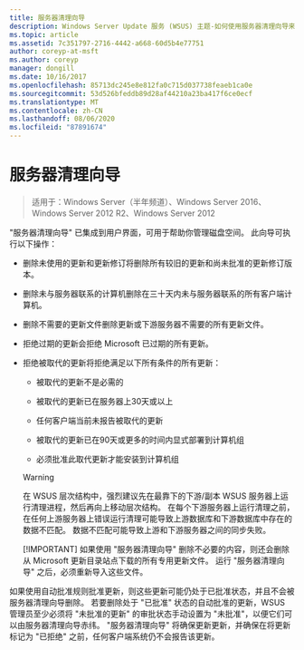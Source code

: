 ```yaml
---
title: 服务器清理向导
description: Windows Server Update 服务 (WSUS) 主题-如何使用服务器清理向导来管理磁盘空间
ms.topic: article
ms.assetid: 7c351797-2716-4442-a668-60d5b4e77751
author: coreyp-at-msft
ms.author: coreyp
manager: dongill
ms.date: 10/16/2017
ms.openlocfilehash: 85713dc245e8e812fa0c715d037738feaeb1ca0e
ms.sourcegitcommit: 53d526bfeddb89d28af44210a23ba417f6ce0ecf
ms.translationtype: MT
ms.contentlocale: zh-CN
ms.lasthandoff: 08/06/2020
ms.locfileid: "87891674"
---
```

# <a name="the-server-cleanup-wizard"></a>服务器清理向导

>适用于：Windows Server（半年频道）、Windows Server 2016、Windows Server 2012 R2、Windows Server 2012

"服务器清理向导" 已集成到用户界面，可用于帮助你管理磁盘空间。 此向导可执行以下操作：

- 删除未使用的更新和更新修订将删除所有较旧的更新和尚未批准的更新修订版本。

- 删除未与服务器联系的计算机删除在三十天内未与服务器联系的所有客户端计算机。

- 删除不需要的更新文件删除更新或下游服务器不需要的所有更新文件。

- 拒绝过期的更新会拒绝 Microsoft 已过期的所有更新。

- 拒绝被取代的更新将拒绝满足以下所有条件的所有更新：

  -   被取代的更新不是必需的

  -   被取代的更新已在服务器上30天或以上

  -   任何客户端当前未报告被取代的更新

  -   被取代的更新已在90天或更多的时间内显式部署到计算机组

  -   必须批准此取代更新才能安装到计算机组

  > [!WARNING]
  >  在 WSUS 层次结构中，强烈建议先在最靠下的下游/副本 WSUS 服务器上运行清理进程，然后再向上移动层次结构。 在每个下游服务器上运行清理之前，在任何上游服务器上错误运行清理可能导致上游数据库和下游数据库中存在的数据不匹配。 数据不匹配可能导致上游和下游服务器之间的同步失败。
  >
  > [!IMPORTANT]
  >  如果使用 "服务器清理向导" 删除不必要的内容，则还会删除从 Microsoft 更新目录站点下载的所有专用更新文件。 运行 "服务器清理向导" 之后，必须重新导入这些文件。

如果使用自动批准规则批准更新，则这些更新可能仍处于已批准状态，并且不会被服务器清理向导删除。 若要删除处于 "已批准" 状态的自动批准的更新，WSUS 管理员至少必须将 "未批准的更新" 的审批状态手动设置为 "未批准"，以便它们可以由服务器清理向导赤纬。 "服务器清理向导" 将确保更新更新，并确保在将更新标记为 "已拒绝" 之前，任何客户端系统仍不会报告该更新。




